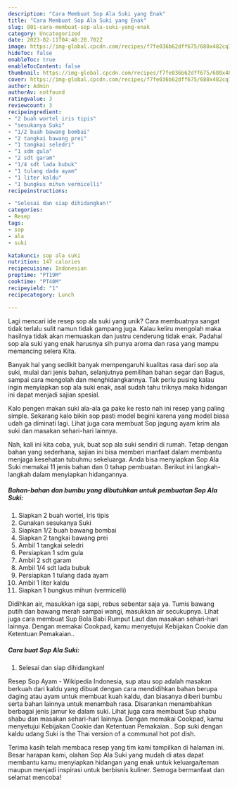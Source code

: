 ```yaml
---
description: "Cara Membuat Sop Ala Suki yang Enak"
title: "Cara Membuat Sop Ala Suki yang Enak"
slug: 801-cara-membuat-sop-ala-suki-yang-enak
category: Uncategorized
date: 2023-02-11T04:48:20.702Z
image: https://img-global.cpcdn.com/recipes/f7fe036b62dff675/680x482cq70/sop-ala-suki-foto-resep-utama.jpg
hideToc: false
enableToc: true
enableTocContent: false
thumbnail: https://img-global.cpcdn.com/recipes/f7fe036b62dff675/680x482cq70/sop-ala-suki-foto-resep-utama.jpg
cover: https://img-global.cpcdn.com/recipes/f7fe036b62dff675/680x482cq70/sop-ala-suki-foto-resep-utama.jpg
author: Admin
authorAv: notfound
ratingvalue: 3
reviewcount: 3
recipeingredient:
- "2 buah wortel iris tipis"
- "sesukanya Suki"
- "1/2 buah bawang bombai"
- "2 tangkai bawang prei"
- "1 tangkai seledri"
- "1 sdm gula"
- "2 sdt garam"
- "1/4 sdt lada bubuk"
- "1 tulang dada ayam"
- "1 liter kaldu"
- "1 bungkus mihun vermicelli"
recipeinstructions:

- "Selesai dan siap dihidangkan!"
categories:
- Resep
tags:
- sop
- ala
- suki

katakunci: sop ala suki 
nutrition: 147 calories
recipecuisine: Indonesian
preptime: "PT19M"
cooktime: "PT40M"
recipeyield: "1"
recipecategory: Lunch

---
```





Lagi mencari ide resep sop ala suki yang unik? Cara membuatnya sangat tidak terlalu sulit namun tidak gampang juga. Kalau keliru mengolah maka hasilnya tidak akan memuaskan dan justru cenderung tidak enak. Padahal sop ala suki yang enak harusnya sih punya aroma dan rasa yang mampu memancing selera Kita.





Banyak hal yang sedikit banyak mempengaruhi kualitas rasa dari sop ala suki, mulai dari jenis bahan, selanjutnya pemilihan bahan segar dan Bagus, sampai cara mengolah dan menghidangkannya. Tak perlu pusing kalau ingin menyiapkan sop ala suki enak,      asal sudah tahu triknya maka hidangan ini dapat menjadi sajian spesial.














Kalo pengen makan suki ala-ala ga pake ke resto nah ini resep yang paling simple. Sekarang kalo bikin sop pasti model begini karena yang model biasa udah ga diminati lagi. Lihat juga cara membuat Sop jagung ayam krim ala suki dan masakan sehari-hari lainnya.






Nah, kali ini kita coba, yuk, buat sop ala suki sendiri di rumah. Tetap dengan bahan yang sederhana, sajian ini bisa memberi manfaat dalam membantu menjaga kesehatan tubuhmu sekeluarga. Anda bisa menyiapkan Sop Ala Suki memakai 11 jenis bahan dan 0 tahap pembuatan. Berikut ini langkah-langkah dalam menyiapkan hidangannya.

<!--inarticleads1-->

##### Bahan-bahan dan bumbu yang dibutuhkan untuk pembuatan Sop Ala Suki:

1. Siapkan 2 buah wortel, iris tipis
1. Gunakan sesukanya Suki
1. Siapkan 1/2 buah bawang bombai
1. Siapkan 2 tangkai bawang prei
1. Ambil 1 tangkai seledri
1. Persiapkan 1 sdm gula
1. Ambil 2 sdt garam
1. Ambil 1/4 sdt lada bubuk
1. Persiapkan 1 tulang dada ayam
1. Ambil 1 liter kaldu
1. Siapkan 1 bungkus mihun (vermicelli)


Didihkan air, masukkan iga sapi, rebus sebentar saja ya. Tumis bawang putih dan bawang merah sampai wangi, masukkan air secukupnya. Lihat juga cara membuat Sup Bola Babi Rumput Laut dan masakan sehari-hari lainnya. Dengan memakai Cookpad, kamu menyetujui Kebijakan Cookie dan Ketentuan Pemakaian.. 

<!--inarticleads2-->

##### Cara buat Sop Ala Suki:


1. Selesai dan siap dihidangkan!

Resep Sop Ayam - Wikipedia Indonesia, sup atau sop adalah masakan berkuah dari kaldu yang dibuat dengan cara mendidihkan bahan berupa daging atau ayam untuk membuat kuah kaldu, dan biasanya diberi bumbu serta bahan lainnya untuk menambah rasa. Disarankan menambahkan berbagai jenis jamur ke dalam suki. Lihat juga cara membuat Sup shabu shabu dan masakan sehari-hari lainnya. Dengan memakai Cookpad, kamu menyetujui Kebijakan Cookie dan Ketentuan Pemakaian.. Sop suki dengan kaldu udang Suki is the Thai version of a communal hot pot dish. 

Terima kasih telah membaca resep yang tim kami tampilkan di halaman ini. Besar harapan kami, olahan Sop Ala Suki yang mudah di atas dapat membantu kamu menyiapkan hidangan yang enak untuk keluarga/teman maupun menjadi inspirasi untuk berbisnis kuliner. Semoga bermanfaat dan selamat mencoba!
